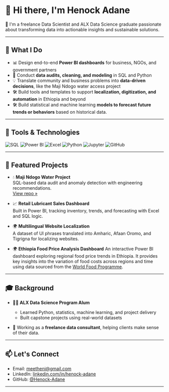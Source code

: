 
# 👋 Hi there, I'm Henock Adane

🎯 I'm a freelance Data Scientist and ALX Data Science graduate passionate about transforming data into actionable insights and sustainable solutions.

---

## 🚀 What I Do
- 📊 Design end-to-end **Power BI dashboards** for business, NGOs, and government partners
- 🧠 Conduct **data audits, cleaning, and modeling** in SQL and Python
- 💡 Translate community and business problems into **data-driven decisions**, like the Maji Ndogo water access project
- 🛠️ Build tools and templates to support **localization, digitization, and automation** in Ethiopia and beyond
- 🛠️ Build statistical and machine learning **models to forecast future trends or behaviors** based on historical data. 

---

## 🧰 Tools & Technologies

![SQL](https://img.shields.io/badge/SQL-336791?style=for-the-badge&logo=postgresql&logoColor=white)
![Power BI](https://img.shields.io/badge/Power%20BI-F2C811?style=for-the-badge&logo=powerbi&logoColor=black)
![Excel](https://img.shields.io/badge/Microsoft%20Excel-217346?style=for-the-badge&logo=microsoftexcel&logoColor=white)
![Python](https://img.shields.io/badge/Python-3776AB?style=for-the-badge&logo=python&logoColor=white)
![Jupyter](https://img.shields.io/badge/Jupyter-F37626?style=for-the-badge&logo=jupyter&logoColor=white)
![GitHub](https://img.shields.io/badge/GitHub-181717?style=for-the-badge&logo=github&logoColor=white)

---

## 📂 Featured Projects

- 💧 **Maji Ndogo Water Project**  
  SQL-based data audit and anomaly detection with engineering recommendations.  
  [View repo »](https://github.com/Henock-Adane/maji-ndogo-water-access)

- 📈 **Retail Lubricant Sales Dashboard**  
  Built in Power BI, tracking inventory, trends, and forecasting with Excel and SQL logic.

- 🌍 **Multilingual Website Localization**  
  A dataset of UI phrases translated into Amharic, Afaan Oromo, and Tigrigna for localizing websites.
- 🌍 **Ethiopia Food Price Analysis Dashboard**
  An interactive Power BI dashboard exploring regional food price trends in Ethiopia. It provides key insights into the variation of food costs across regions and time using data sourced from the [World Food Programme](https://www.kaggle.com/datasets/usmanlovescode/ethiopia-food-prices-dataset).

---

## 🎓 Background

- 🧑‍🎓 **ALX Data Science Program Alum**  
  - Learned Python, statistics, machine learning, and project delivery  
  - Built capstone projects using real-world datasets

- 🤝 Working as a **freelance data consultant**, helping clients make sense of their data.

---

## 📫 Let's Connect

- Email: [meetheni@gmail.com](mailto:meetheni@gmail.com)
- LinkedIn: [linkedin.com/in/henock-adane](https://www.linkedin.com/in/henock-adane-06b24b109/)
- GitHub: [@Henock-Adane](https://github.com/Henock-Adane)

---


<!-- - 💞️ I’m looking to collaborate on 
- 📫 How to reach me 
-->
<!---
Henock-Adane/Henock-Adane is a ✨ special ✨ repository because its `README.md` (this file) appears on your GitHub profile.
You can click the Preview link to take a look at your changes.
--->
